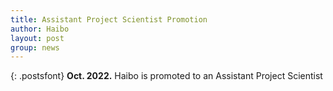 ```yaml
---
title: Assistant Project Scientist Promotion
author: Haibo
layout: post
group: news
---
```


{: .postsfont}
**Oct. 2022.** Haibo is promoted to an Assistant Project Scientist
